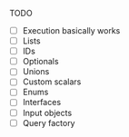 TODO

- [ ] Execution basically works
- [ ] Lists
- [ ] IDs
- [ ] Optionals
- [ ] Unions
- [ ] Custom scalars
- [ ] Enums
- [ ] Interfaces
- [ ] Input objects
- [ ] Query factory
